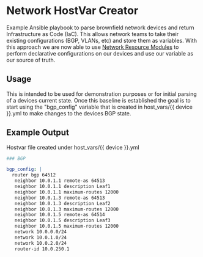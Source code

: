 # Network HostVar Creator

Example Ansible playbook to parse brownfield network devices and return Infrastructure as Code (IaC). This allows network teams to take their existing configurations (BGP, VLANs, etc) and store them as variables. With this approach we are now able to use [Network Resource Modules](https://docs.ansible.com/ansible/latest/network/user_guide/network_resource_modules.html) to perform declarative configurations on our devices and use our variable as our source of truth.

## Usage

This is intended to be used for demonstration purposes or for initial parsing of a devices current state. Once this baseline is established the goal is to start using the "bgp_config" variable that is created in host_vars/{{  device }}.yml to make changes to the devices BGP state.

## Example Output

Hostvar file created under host_vars/{{ device }}.yml

```yaml
### BGP

bgp_config: |
  router bgp 64512
   neighbor 10.0.1.1 remote-as 64513
   neighbor 10.0.1.1 description Leaf1
   neighbor 10.0.1.1 maximum-routes 12000
   neighbor 10.0.1.3 remote-as 64513
   neighbor 10.0.1.3 description Leaf2
   neighbor 10.0.1.3 maximum-routes 12000
   neighbor 10.0.1.5 remote-as 64514
   neighbor 10.0.1.5 description Leaf3
   neighbor 10.0.1.5 maximum-routes 12000
   network 10.0.0.0/24
   network 10.0.1.0/24
   network 10.0.2.0/24
   router-id 10.0.250.1
```
